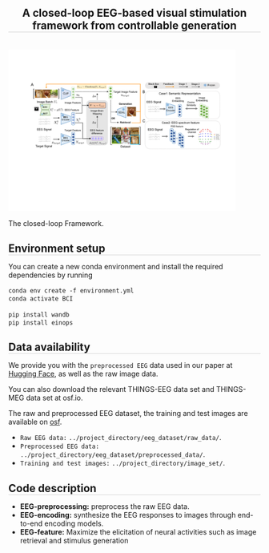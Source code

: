 <div align="center">

<h2 style="border-bottom: 1px solid lightgray;">A closed-loop EEG-based visual stimulation framework from controllable generation</h2>


</div>

<br/>

</div>

<!--  -->
<img src="fig_framework.pdf" alt="fig_framework" style="max-width: 90%; height: auto;"/>  

The closed-loop Framework.


<!-- ## Environment setup -->
<h2 style="border-bottom: 1px solid lightgray; margin-bottom: 5px;">Environment setup</h2>


You can  create a new conda environment and install the required dependencies by running
```
conda env create -f environment.yml
conda activate BCI

pip install wandb
pip install einops
```

<!-- ## Data availability -->
<h2 style="border-bottom: 1px solid lightgray; margin-bottom: 5px;">Data availability</h2>

We provide you with the ``preprocessed EEG`` data used in our paper at [Hugging Face](https://huggingface.co/datasets/LidongYang/EEG_Image_decode), as well as the raw image data.


You can also download the relevant THINGS-EEG data set and THINGS-MEG data set at osf.io.

The raw and preprocessed EEG dataset, the training and test images are available on [osf](https://osf.io/3jk45/).
- ``Raw EEG data:`` `../project_directory/eeg_dataset/raw_data/`.
- ``Preprocessed EEG data:`` `../project_directory/eeg_dataset/preprocessed_data/`.
- ``Training and test images:`` `../project_directory/image_set/`.


<!-- ## Code description -->
<h2 style="border-bottom: 1px solid lightgray; margin-bottom: 5px;">Code description</h2>

* **EEG-preprocessing:** preprocess the raw EEG data.
* **EEG-encoding:** synthesize the EEG responses to images through end-to-end encoding models.
* **EEG-feature:**  Maximize the elicitation of neural activities such as image retrieval and stimulus generation





